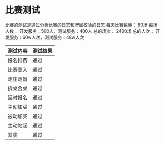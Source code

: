# 比赛测试
比赛的测试是通过分析比赛的日志和牌局校验的日志
每天比赛数量： 80场 
每场人数：     开发服务：500人，测试服务：400人
总的场次：     2400场
总的人次：     开发服务：60w人次，测试服务：48w人次

|测试内容|测试结果|
|-|-|
|报名扣费|通过|
|比赛登入|通过|
|走庄走盲|通过|
|拆桌合桌|通过|
|延时报名|通过|
|主动加买|通过|
|被动加买|通过|
|主动站起|通过|
|发奖|通过|

